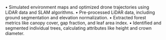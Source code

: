 • Simulated environment maps and optimized drone trajectories using LiDAR data and SLAM algorithms.
• Pre-processed LiDAR data, including ground segmentation and elevation normalization.
• Extracted forest metrics like canopy cover, gap fraction, and leaf area index.
• Identified and segmented individual trees, calculating attributes like height and crown diameter.
